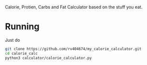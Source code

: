 Calorie, Protien, Carbs and Fat Calculator based on the stuff you eat.

# Running
Just do 
```bash
git clone https://github.com/rv404674/my_calorie_calculator.git
cd calorie_calc 
python3 calculator/calorie_calculator.py
```
